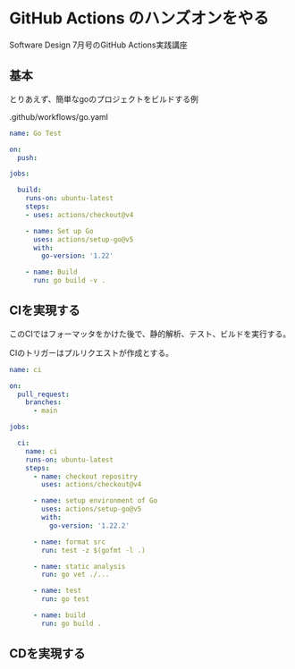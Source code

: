 # GitHub Actions のハンズオンをやる

Software Design 7月号のGitHub Actions実践講座

## 基本

とりあえず、簡単なgoのプロジェクトをビルドする例

.github/workflows/go.yaml
```YAML
name: Go Test

on:
  push:

jobs:

  build:
    runs-on: ubuntu-latest
    steps:
    - uses: actions/checkout@v4

    - name: Set up Go
      uses: actions/setup-go@v5
      with:
        go-version: '1.22'

    - name: Build
      run: go build -v .
```

## CIを実現する

このCIではフォーマッタをかけた後で、静的解析、テスト、ビルドを実行する。

CIのトリガーはプルリクエストが作成とする。

```YAML
name: ci

on:
  pull_request:
    branches:
      - main

jobs:

  ci:
    name: ci
    runs-on: ubuntu-latest
    steps:
      - name: checkout repositry
        uses: actions/checkout@v4

      - name: setup environment of Go
        uses: actions/setup-go@v5
        with:
          go-version: '1.22.2'

      - name: format src
        run: test -z $(gofmt -l .)

      - name: static analysis
        run: go vet ./...

      - name: test
        run: go test

      - name: build
        run: go build .
```

## CDを実現する
